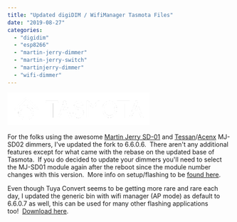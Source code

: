 ```yaml
---
title: "Updated digiDIM / WifiManager Tasmota Files"
date: "2019-08-27"
categories: 
  - "digidim"
  - "esp8266"
  - "martin-jerry-dimmer"
  - "martin-jerry-switch"
  - "martinjerry-dimmer"
  - "wifi-dimmer"
---
```


[![](images/TasWhite.png)](https://1.bp.blogspot.com/-a6lPllXlIls/XWSK0Mg7NII/AAAAAAAEJvw/vfUqM4DiiMUBJtct8am_K2BZZWbQgnqzQCLcBGAs/s1600/TasWhite.png)

For the folks using the awesome [Martin Jerry SD-01](https://amzn.to/33XdLWq) and [Tessan](https://amzn.to/2NyKXxJ)/[Acenx](https://amzn.to/2NzOoUO) MJ-SD02 dimmers, I've updated the fork to 6.6.0.6.  There aren't any additional features except for what came with the rebase on the updated base of Tasmota.  If you do decided to update your dimmers you'll need to select the MJ-SD01 module again after the reboot since the module number changes with this version.  More info on setup/flashing to be [found here](https://github.com/digiblur/Sonoff-Tasmota).  
  
Even though Tuya Convert seems to be getting more rare and rare each day, I updated the generic bin with wifi manager (AP mode) as default to 6.6.0.7 as well, this can be used for many other flashing applications too!  [Download here](https://github.com/digiblur/Sonoff-Tasmota/tree/development/generic).
